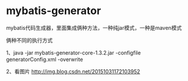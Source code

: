 # mybatis-generator
mybatis代码生成器，里面集成俩种方法，一种纯jar模式，一种是maven模式

俩种不同的执行方式

1、java -jar mybatis-generator-core-1.3.2.jar -configfile generatorConfig.xml -overwrite

2、看图片
http://img.blog.csdn.net/20151031172103952

